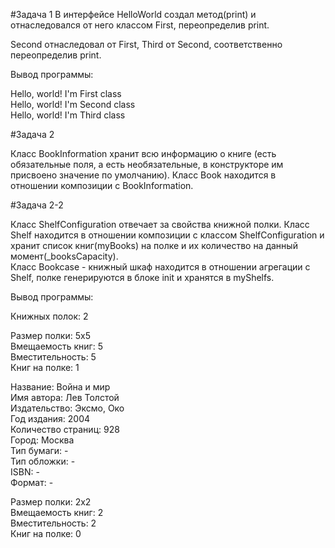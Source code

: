 #Задача 1
В интерфейсе HelloWorld создал метод(print) и отнаследовался от него классом First, переопределив print. <br/>

Second отнаследовал от First, Third от Second, соответственно переопределив print.

Вывод программы:

Hello, world! I'm First class<br/>
Hello, world! I'm Second class <br/>
Hello, world! I'm Third class<br/>

#Задача 2

Класс BookInformation хранит всю информацию о книге (есть обязательные поля, а есть необязательные, в конструкторе им присвоено значение по умолчанию). 
Класс Book находится в отношении композиции с BookInformation. 

#Задача 2-2

Класс ShelfConfiguration отвечает за свойства книжной полки. Класс Shelf находится в отношении композиции с классом ShelfConfiguration и хранит список книг(myBooks) на полке и их количество на данный момент(_booksCapacity).<br/>
 Класс Bookcase - книжный шкаф находится в отношении агрегации с Shelf, полке генерируются в блоке init и хранятся в myShelfs.
 
Вывод программы:

Книжных полок: 2 
 
Размер полки: 5x5<br/>
Вмещаемость книг: 5<br/>
Вместительность: 5 <br/>
Книг на полке: 1 <br/>
 
Название: Война и мир <br/>
Имя автора: Лев Толстой <br/>
Издательство: Эксмо, Око <br/>
Год издания: 2004<br/>
Количество страниц: 928 <br/>
Город: Москва <br/>
Тип бумаги: -  <br/>
Тип обложки: -  <br/>
ISBN: - <br/>
Формат: - <br/>

Размер полки: 2x2<br/>
Вмещаемость книг: 2<br/>
Вместительность: 2 <br/>
Книг на полке: 0 <br/>
